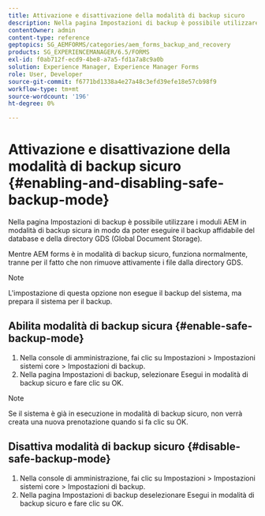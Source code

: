 ```yaml
---
title: Attivazione e disattivazione della modalità di backup sicuro
description: Nella pagina Impostazioni di backup è possibile utilizzare i moduli AEM in modalità di backup sicura in modo da poter eseguire il backup affidabile del database e della directory GDS (Global Document Storage). Scopri come abilitare e disabilitare la modalità di backup sicuro.
contentOwner: admin
content-type: reference
geptopics: SG_AEMFORMS/categories/aem_forms_backup_and_recovery
products: SG_EXPERIENCEMANAGER/6.5/FORMS
exl-id: f0ab712f-ecd9-4be8-a7a5-fd1a7a8c9a0b
solution: Experience Manager, Experience Manager Forms
role: User, Developer
source-git-commit: f6771bd1338a4e27a48c3efd39efe18e57cb98f9
workflow-type: tm+mt
source-wordcount: '196'
ht-degree: 0%

---
```


# Attivazione e disattivazione della modalità di backup sicuro {#enabling-and-disabling-safe-backup-mode}

Nella pagina Impostazioni di backup è possibile utilizzare i moduli AEM in modalità di backup sicura in modo da poter eseguire il backup affidabile del database e della directory GDS (Global Document Storage).

Mentre AEM forms è in modalità di backup sicuro, funziona normalmente, tranne per il fatto che non rimuove attivamente i file dalla directory GDS.

>[!NOTE]
>
>L&#39;impostazione di questa opzione non esegue il backup del sistema, ma prepara il sistema per il backup.

## Abilita modalità di backup sicura {#enable-safe-backup-mode}

1. Nella console di amministrazione, fai clic su Impostazioni > Impostazioni sistemi core > Impostazioni di backup.
1. Nella pagina Impostazioni di backup, selezionare Esegui in modalità di backup sicuro e fare clic su OK.

>[!NOTE]
>
>Se il sistema è già in esecuzione in modalità di backup sicuro, non verrà creata una nuova prenotazione quando si fa clic su OK.

## Disattiva modalità di backup sicuro {#disable-safe-backup-mode}

1. Nella console di amministrazione, fai clic su Impostazioni > Impostazioni sistemi core > Impostazioni di backup.
1. Nella pagina Impostazioni di backup deselezionare Esegui in modalità di backup sicuro e fare clic su OK.
